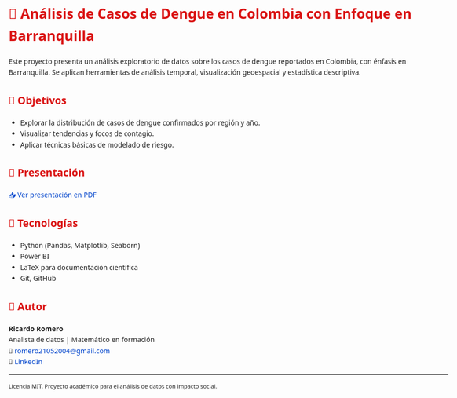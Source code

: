 <!DOCTYPE html>
<html lang="es">
<head>
  <meta charset="UTF-8">
  <title>Análisis de Dengue en Colombia</title>
  <style>
    body {
      font-family: 'Segoe UI', sans-serif;
      line-height: 1.6;
      max-width: 900px;
      margin: 2rem auto;
      padding: 0 2rem;
      color: #222;
    }
    h1, h2 {
      color: #da1414;
    }
    a {
      color: #0044cc;
      text-decoration: none;
    }
    a:hover {
      text-decoration: underline;
    }
    code {
      background-color: #f5f5f5;
      padding: 2px 4px;
      font-family: monospace;
    }
  </style>
</head>
<body>

  <h1>🦟 Análisis de Casos de Dengue en Colombia con Enfoque en Barranquilla</h1>

  <p>Este proyecto presenta un análisis exploratorio de datos sobre los casos de dengue reportados en Colombia, con énfasis en Barranquilla. Se aplican herramientas de análisis temporal, visualización geoespacial y estadística descriptiva.</p>

  <h2>📌 Objetivos</h2>
  <ul>
    <li>Explorar la distribución de casos de dengue confirmados por región y año.</li>
    <li>Visualizar tendencias y focos de contagio.</li>
    <li>Aplicar técnicas básicas de modelado de riesgo.</li>
  </ul>

  <h2>📄 Presentación</h2>
  <p><a href="./presentacion/analisis_dengue_barranquilla.pdf" target="_blank">📥 Ver presentación en PDF</a></p>

  <h2>🔧 Tecnologías</h2>
  <ul>
    <li>Python (Pandas, Matplotlib, Seaborn)</li>
    <li>Power BI</li>
    <li>LaTeX para documentación científica</li>
    <li>Git, GitHub</li>
  </ul>

  <h2>🧠 Autor</h2>
  <p>
    <strong>Ricardo Romero</strong><br>
    Analista de datos | Matemático en formación<br>
    📧 <a href="mailto:romero21052004@gmail.com?subject=Oportunidad Laboral / Colaboración&body=Hola Ricardo,%0D%0A%0D%0AHe visto tu proyecto y me gustaría conversar sobre una posible colaboración.">romero21052004@gmail.com</a><br>
    🔗 <a href="https://linkedin.com/in/Ricardo%20Romero" target="_blank">LinkedIn</a>
  </p>

  <hr>
  <p><small>Licencia MIT. Proyecto académico para el análisis de datos con impacto social.</small></p>
</body>
</html>
